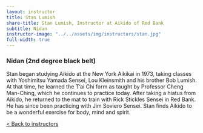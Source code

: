 ```yaml
---
layout: instructor
title: Stan Lumish
share-title: Stan Lumish, Instructor at Aikido of Red Bank
subtitle: Nidan
instructor-image: "../../assets/img/instructors/stan.jpg"
full-width: true
---
```


### Nidan (2nd degree black belt)

Stan began studying Aikido at the New York Aikikai in 1973, taking classes with Yoshimitsu Yamada Sensei, Lou Kleinsmith and his brother Bob Lumish. At that time, he learned the T’ai Chi form as taught by Professor Cheng Man-Ching, which he continues to practice today. After taking a hiatus from Aikido, he returned to the mat to train with Rick Stickles Sensei in Red Bank. He has since been practicing with Jim Soviero Sensei. Stan finds Aikido to be a wonderful exercise for body, mind and spirit.

[< Back to instructors](../)
